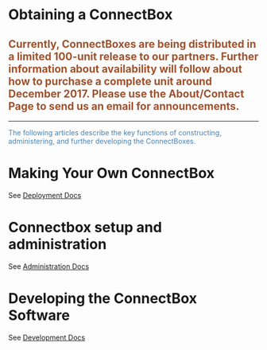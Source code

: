 # Obtaining a ConnectBox

## <span style="color:Sienna">Currently, ConnectBoxes are being distributed in a limited 100-unit release to our partners.  Further information about availability will follow about how to purchase a complete unit around December 2017. Please use the About/Contact Page to send us an email for announcements.</span>
___

<span style="color:SteelBlue">The following articles describe the key functions of constructing, administering, and further developing the ConnectBoxes.</span>

# Making Your Own ConnectBox

See [Deployment Docs](https://github.com/ConnectBox/connectbox-pi/blob/master/docs/deployment.md)

# Connectbox setup and administration

See [Administration Docs](https://github.com/ConnectBox/connectbox-pi/blob/master/docs/administration.md)

# Developing the ConnectBox Software

See [Development Docs](https://github.com/ConnectBox/connectbox-pi/blob/master/docs/development.md)